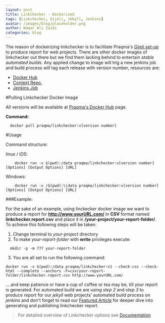 ```yaml
---
layout: post
title: LinkChecker - Dockerized
tags: [Linkchecker, Gijeli, Jekyll, Jenkins]
avatar: /images/blog/placeholder.png
author: Waqar Ali Zaidi
categories: blog
---
```


The reason of dockerizing linkchecker is to facilitate Praqma's [Gijeli set-up](/pages/blog/GiJeLi-tool-stack-howto.html) to produce report for web projects. There are other docker images of linkchecker out there but we find them lacking behind to entertain _stable automated builds._
Any applied change to image will trig a new jenkins job and build process will tag each release with version number, resources are:
<!--break-->

- [Docker Hub](https://hub.docker.com/r/praqma/linkchecker/)
- [Context Repo.](https://github.com/Praqma/linkchecker)
- [Jenkins Job](http://code.praqma.net/ci/view/GiJeLi/job/linkchecker-docker_buld-and-publish/)


#Pulling Linkchecker Docker Image

All versions will be available at [Praqma's Docker Hub](https://hub.docker.com/r/praqma/linkchecker/) page.

**Command:**

```
  docker pull praqma/linkchecker:v[version number]
```

#Usage

Command structure:

  linux / iOS:

```
    docker run -v $(pwd):/data praqma/linkchecker:v[version number] [Options] [Output Options] [URL]
```

  Windows:

```
    docker run -v /$(pwd):\\data praqma/linkchecker:v[version number] [Options] [Output Options] [URL]
```


###Example:

For the sake of an example, using linckecker docker image we want to produce a report for **http://www.yourURL.com/** in **CSV** format named **linkchecker.report.csv** and place it in **/your-project/your-report-folder/**. To achieve this following steps will be taken:

1. Change terminal to _your-project_ directory
2. To make _your-report-folder_ with **write** privileges execute: <br>
```
  mkdir -p -m 777 your-report-folder
```

3. You are all set to run the following command:

```
docker run -v $(pwd):/data praqma/linkchecker:v1 --check-css --check-html --complete --anchors -F=csv/your-report-folder/linkchecker.report.csv http://www.yourURL.com/
```

....and keep patience or have a cup of coffee or tea may be, till your report is generated. For automated build we are using _step 2_ and _step 3_ to produce report for our _jekyll_ web projects' automated build process on _jenkins_ and don't forget to read our [Featured Article](/pages/blog/linkckecker-jekyll-flavor.html) for deeper dive into generating and publishing linkchecker report.

>For detailed overview of Linkchecker options see [Documentation](https://wummel.github.io/linkchecker/man1/linkchecker.1.html)
